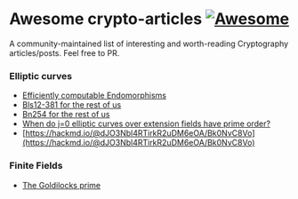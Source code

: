 # Awesome crypto-articles [![Awesome](https://cdn.rawgit.com/sindresorhus/awesome/d7305f38d29fed78fa85652e3a63e154dd8e8829/media/badge.svg)](https://github.com/sindresorhus/awesome)

A community-maintained list of interesting and worth-reading Cryptography articles/posts.
Feel free to PR.

### Elliptic curves
- [Efficiently computable Endomorphisms](https://hackmd.io/AujToXmlQh-XOkCFs6BXXQ?both)
- [Bls12-381 for the rest of us](https://hackmd.io/@benjaminion/bls12-381)
- [Bn254 for the rest of us](https://hackmd.io/@jpw/bn254)
- [When do j=0 elliptic curves over extension fields have prime order?](https://hackmd.io/@daira/HkSXEjD3j)
- [https://hackmd.io/@dJO3Nbl4RTirkR2uDM6eOA/Bk0NvC8Vo](https://hackmd.io/@dJO3Nbl4RTirkR2uDM6eOA/Bk0NvC8Vo)

### Finite Fields
- [The Goldilocks prime](https://2π.com/22/goldilocks/)